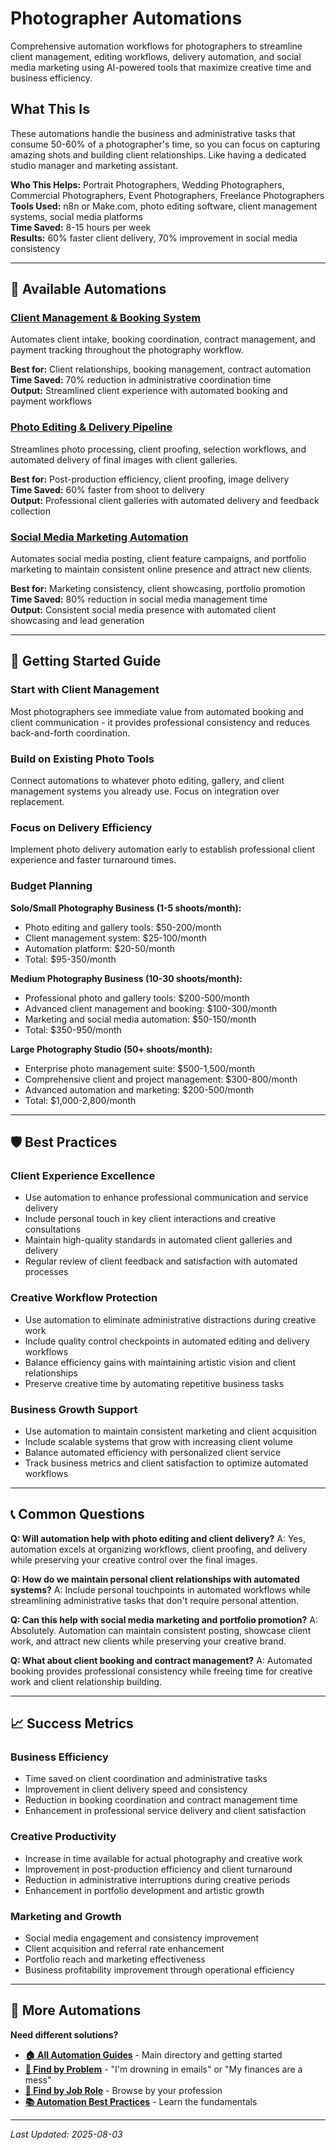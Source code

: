 # Photographer Automations

Comprehensive automation workflows for photographers to streamline client management, editing workflows, delivery automation, and social media marketing using AI-powered tools that maximize creative time and business efficiency.

## What This Is

These automations handle the business and administrative tasks that consume 50-60% of a photographer's time, so you can focus on capturing amazing shots and building client relationships. Like having a dedicated studio manager and marketing assistant.

**Who This Helps:** Portrait Photographers, Wedding Photographers, Commercial Photographers, Event Photographers, Freelance Photographers  
**Tools Used:** n8n or Make.com, photo editing software, client management systems, social media platforms  
**Time Saved:** 8-15 hours per week  
**Results:** 60% faster client delivery, 70% improvement in social media consistency  

---

## 🎯 Available Automations

### [Client Management & Booking System](Client%20Management%20%26%20Booking%20System.md)
Automates client intake, booking coordination, contract management, and payment tracking throughout the photography workflow.

**Best for:** Client relationships, booking management, contract automation  
**Time Saved:** 70% reduction in administrative coordination time  
**Output:** Streamlined client experience with automated booking and payment workflows

### [Photo Editing & Delivery Pipeline](Photo%20Editing%20%26%20Delivery%20Pipeline.md)
Streamlines photo processing, client proofing, selection workflows, and automated delivery of final images with client galleries.

**Best for:** Post-production efficiency, client proofing, image delivery  
**Time Saved:** 60% faster from shoot to delivery  
**Output:** Professional client galleries with automated delivery and feedback collection

### [Social Media Marketing Automation](Social%20Media%20Marketing%20Automation.md)
Automates social media posting, client feature campaigns, and portfolio marketing to maintain consistent online presence and attract new clients.

**Best for:** Marketing consistency, client showcasing, portfolio promotion  
**Time Saved:** 80% reduction in social media management time  
**Output:** Consistent social media presence with automated client showcasing and lead generation

---

## 🎯 Getting Started Guide

### Start with Client Management
Most photographers see immediate value from automated booking and client communication - it provides professional consistency and reduces back-and-forth coordination.

### Build on Existing Photo Tools
Connect automations to whatever photo editing, gallery, and client management systems you already use. Focus on integration over replacement.

### Focus on Delivery Efficiency
Implement photo delivery automation early to establish professional client experience and faster turnaround times.

### Budget Planning
**Solo/Small Photography Business (1-5 shoots/month):**
- Photo editing and gallery tools: $50-200/month
- Client management system: $25-100/month
- Automation platform: $20-50/month
- Total: $95-350/month

**Medium Photography Business (10-30 shoots/month):**
- Professional photo and gallery tools: $200-500/month
- Advanced client management and booking: $100-300/month
- Marketing and social media automation: $50-150/month
- Total: $350-950/month

**Large Photography Studio (50+ shoots/month):**
- Enterprise photo management suite: $500-1,500/month
- Comprehensive client and project management: $300-800/month
- Advanced automation and marketing: $200-500/month
- Total: $1,000-2,800/month

---

## 🛡️ Best Practices

### Client Experience Excellence
- Use automation to enhance professional communication and service delivery
- Include personal touch in key client interactions and creative consultations
- Maintain high-quality standards in automated client galleries and delivery
- Regular review of client feedback and satisfaction with automated processes

### Creative Workflow Protection
- Use automation to eliminate administrative distractions during creative work
- Include quality control checkpoints in automated editing and delivery workflows
- Balance efficiency gains with maintaining artistic vision and client relationships
- Preserve creative time by automating repetitive business tasks

### Business Growth Support
- Use automation to maintain consistent marketing and client acquisition
- Include scalable systems that grow with increasing client volume
- Balance automated efficiency with personalized client service
- Track business metrics and client satisfaction to optimize automated workflows

---

## 📞 Common Questions

**Q: Will automation help with photo editing and client delivery?**
A: Yes, automation excels at organizing workflows, client proofing, and delivery while preserving your creative control over the final images.

**Q: How do we maintain personal client relationships with automated systems?**
A: Include personal touchpoints in automated workflows while streamlining administrative tasks that don't require personal attention.

**Q: Can this help with social media marketing and portfolio promotion?**
A: Absolutely. Automation can maintain consistent posting, showcase client work, and attract new clients while preserving your creative brand.

**Q: What about client booking and contract management?**
A: Automated booking provides professional consistency while freeing time for creative work and client relationship building.

---

## 📈 Success Metrics

### Business Efficiency
- Time saved on client coordination and administrative tasks
- Improvement in client delivery speed and consistency
- Reduction in booking coordination and contract management time
- Enhancement in professional service delivery and client satisfaction

### Creative Productivity
- Increase in time available for actual photography and creative work
- Improvement in post-production efficiency and client turnaround
- Reduction in administrative interruptions during creative periods
- Enhancement in portfolio development and artistic growth

### Marketing and Growth
- Social media engagement and consistency improvement
- Client acquisition and referral rate enhancement
- Portfolio reach and marketing effectiveness
- Business profitability improvement through operational efficiency

---

## 🔗 More Automations

**Need different solutions?**
- **[🏠 All Automation Guides](../../AI%20Automations%20Guide.md)** - Main directory and getting started
- **[🎯 Find by Problem](../../Automation%20Workflows%20by%20Problem.md)** - "I'm drowning in emails" or "My finances are a mess"
- **[👔 Find by Job Role](../../Automation%20Workflows%20by%20Job%20Role.md)** - Browse by your profession
- **[📚 Automation Best Practices](../../Automation%20Best%20Practices.md)** - Learn the fundamentals

---

*Last Updated: 2025-08-03*
